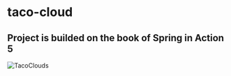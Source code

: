# taco-cloud
## Project is builded on the book of Spring in Action 5
![TacoClouds](https://user-images.githubusercontent.com/59533489/120294314-803e6380-c2df-11eb-9f88-2028e66fdbec.png)
